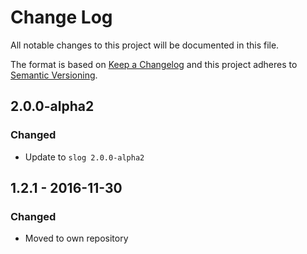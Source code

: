 # Change Log
All notable changes to this project will be documented in this file.

The format is based on [Keep a Changelog](http://keepachangelog.com/)
and this project adheres to [Semantic Versioning](http://semver.org/).

## 2.0.0-alpha2
### Changed

* Update to `slog 2.0.0-alpha2`

## 1.2.1 - 2016-11-30
### Changed

* Moved to own repository
